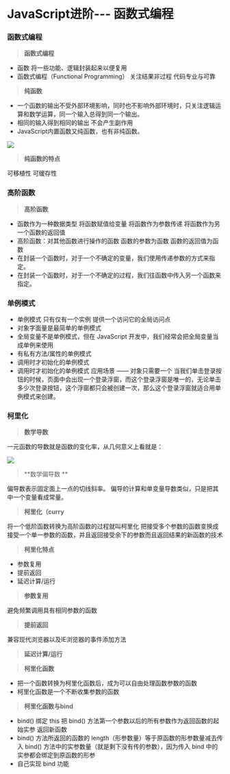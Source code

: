 # JavaScript进阶--- 函数式编程

### 函数式编程

> **函数式编程**

+ 函数
   将一些功能、逻辑封装起来以便复用
+ 函数式编程（Functional Programming）
   关注结果非过程
   代码专业与可靠

> **纯函数**

+ 一个函数的输出不受外部环境影响，同时也不影响外部环境时，只关注逻辑运算和数学运算，同一个输入总得到同一个输出。
+ 相同的输入得到相同的输出
  不会产生副作用
+  JavaScript内置函数又纯函数，也有非纯函数。

![](E:\Typora导出文件\新建文件夹\TIM截图20190319141916.png)

> **纯函数的特点**

 可移植性
 可缓存性

### 高阶函数

> **高阶函数**

+ 函数作为一种数据类型
   将函数赋值给变量
   将函数作为参数传递
   将函数作为另一个函数的返回值
+ 高阶函数：对其他函数进行操作的函数
   函数的参数为函数
   函数的返回值为函数
+ 在封装一个函数时，对于一个不确定的变量，我们使用传递参数的方式来指定。
+ 在封装一个函数时，对于一个不确定的过程，我们往函数中传入另一个函数来指定。

### 单例模式

+  单例模式
   只有仅有一个实例
   提供一个访问它的全局访问点
+  对象字面量是最简单的单例模式
+  全局变量不是单例模式，但在 JavaScript 开发中，我们经常会把全局变量当成单例来使用
+  有私有方法/属性的单例模式
+  调用时才初始化的单例模式
+ 调用时才初始化的单例模式 应用场景 —— 对象只需要一个
   当我们单击登录按钮的时候，页面中会出现一个登录浮窗，而这个登录浮窗是唯一的，无论单击多少次登录按钮，这个浮窗都只会被创建一次，那么这个登录浮窗就适合用单例模式来创建。

### 柯里化

> **数学导数**

一元函数的导数就是函数的变化率，从几何意义上看就是：

![](E:\Typora导出文件\新建文件夹\图片13.png)

> **数学偏导数 **

偏导数表示固定面上一点的切线斜率。
偏导的计算和单变量导数类似，只是把其中一个变量看成常量。

> **柯里化（curry**

 将一个低阶函数转换为高阶函数的过程就叫柯里化
 把接受多个参数的函数变换成接受一个单一参数的函数，并且返回接受余下的参数而且返回结果的新函数的技术

> **柯里化特点**

+ 参数复用
+ 提前返回
+ 延迟计算/运行

> **参数复用**

避免频繁调用具有相同参数的函数

> **提前返回**

 兼容现代浏览器以及IE浏览器的事件添加方法

> **延迟计算/运行**

> **柯里化函数**

+ 把一个函数转换为柯里化函数后，成为可以自由处理函数参数的函数
+ 柯里化函数是一个不断收集参数的函数

> **柯里化函数与bind**

+ bind() 
   绑定 this
   把 bind() 方法第一个参数以后的所有参数作为返回函数的起始实参
   返回新函数
+ bind() 方法所返回的函数的 length（形参数量）等于原函数的形参数量减去传入 bind() 方法中的实参数量（就是剩下没有传的参数），因为传入 bind 中的实参都会绑定到原函数的形参
+  自己实现 bind 功能